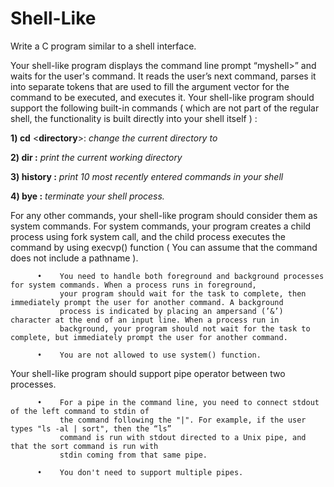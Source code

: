# Shell-Like

Write a C program similar to a shell interface.

Your shell-like program displays the command line prompt “myshell>” and waits for the user's command. It reads the user’s next command,
parses it into separate tokens that are used to fill the argument vector for the command to be executed, and executes it.
Your shell-like program should support the following built-in commands ( which are not part of the
regular shell, the functionality is built directly into your shell itself ) :

**1) cd** <**directory**>: _change the current directory to <directory>_
  
**2) dir :** _print the current working directory_
  

**3) history :** _print 10 most recently entered commands in your shell_

**4) bye :** _terminate your shell process._
  

For any other commands, your shell-like program should consider them as system commands. For system commands, your program creates
a child process using fork system call, and the child process executes the command by using execvp() function ( You can assume that
the command does not include a pathname ).
  
          •    You need to handle both foreground and background processes for system commands. When a process runs in foreground,
               your program should wait for the task to complete, then immediately prompt the user for another command. A background
               process is indicated by placing an ampersand (’&’) character at the end of an input line. When a process run in
               background, your program should not wait for the task to complete, but immediately prompt the user for another command. 
  
          •    You are not allowed to use system() function.
 
Your shell-like program should support pipe operator between two processes.
  
          •    For a pipe in the command line, you need to connect stdout of the left command to stdin of
               the command following the "|". For example, if the user types "ls -al | sort", then the “ls”
               command is run with stdout directed to a Unix pipe, and that the sort command is run with
               stdin coming from that same pipe.
  
          •    You don't need to support multiple pipes.
  
